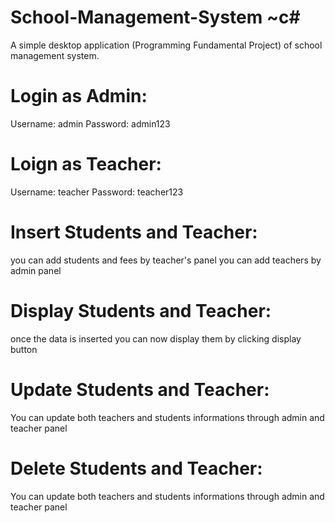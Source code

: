 # School-Management-System ~c#
A simple desktop application (Programming Fundamental Project) of school management system.

# Login as Admin:
Username: admin
Password: admin123

# Loign as Teacher:
Username: teacher
Password: teacher123

# Insert Students and Teacher:
you can add students and fees by teacher's panel 
you can add teachers by admin panel

# Display Students and Teacher:
once the data is inserted you can now display them by clicking display button

# Update Students and Teacher:
You can update both teachers and students informations through admin and teacher panel 

# Delete Students and Teacher:
You can update both teachers and students informations through admin and teacher panel
